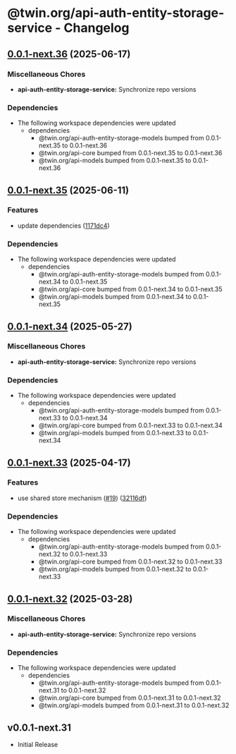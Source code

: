 # @twin.org/api-auth-entity-storage-service - Changelog

## [0.0.1-next.36](https://github.com/twinfoundation/api/compare/api-auth-entity-storage-service-v0.0.1-next.35...api-auth-entity-storage-service-v0.0.1-next.36) (2025-06-17)


### Miscellaneous Chores

* **api-auth-entity-storage-service:** Synchronize repo versions


### Dependencies

* The following workspace dependencies were updated
  * dependencies
    * @twin.org/api-auth-entity-storage-models bumped from 0.0.1-next.35 to 0.0.1-next.36
    * @twin.org/api-core bumped from 0.0.1-next.35 to 0.0.1-next.36
    * @twin.org/api-models bumped from 0.0.1-next.35 to 0.0.1-next.36

## [0.0.1-next.35](https://github.com/twinfoundation/api/compare/api-auth-entity-storage-service-v0.0.1-next.34...api-auth-entity-storage-service-v0.0.1-next.35) (2025-06-11)


### Features

* update dependencies ([1171dc4](https://github.com/twinfoundation/api/commit/1171dc416a9481737f6a640e3cf30145768f37e9))


### Dependencies

* The following workspace dependencies were updated
  * dependencies
    * @twin.org/api-auth-entity-storage-models bumped from 0.0.1-next.34 to 0.0.1-next.35
    * @twin.org/api-core bumped from 0.0.1-next.34 to 0.0.1-next.35
    * @twin.org/api-models bumped from 0.0.1-next.34 to 0.0.1-next.35

## [0.0.1-next.34](https://github.com/twinfoundation/api/compare/api-auth-entity-storage-service-v0.0.1-next.33...api-auth-entity-storage-service-v0.0.1-next.34) (2025-05-27)


### Miscellaneous Chores

* **api-auth-entity-storage-service:** Synchronize repo versions


### Dependencies

* The following workspace dependencies were updated
  * dependencies
    * @twin.org/api-auth-entity-storage-models bumped from 0.0.1-next.33 to 0.0.1-next.34
    * @twin.org/api-core bumped from 0.0.1-next.33 to 0.0.1-next.34
    * @twin.org/api-models bumped from 0.0.1-next.33 to 0.0.1-next.34

## [0.0.1-next.33](https://github.com/twinfoundation/api/compare/api-auth-entity-storage-service-v0.0.1-next.32...api-auth-entity-storage-service-v0.0.1-next.33) (2025-04-17)


### Features

* use shared store mechanism ([#19](https://github.com/twinfoundation/api/issues/19)) ([32116df](https://github.com/twinfoundation/api/commit/32116df3b4380a30137f5056f242a5c99afa2df9))


### Dependencies

* The following workspace dependencies were updated
  * dependencies
    * @twin.org/api-auth-entity-storage-models bumped from 0.0.1-next.32 to 0.0.1-next.33
    * @twin.org/api-core bumped from 0.0.1-next.32 to 0.0.1-next.33
    * @twin.org/api-models bumped from 0.0.1-next.32 to 0.0.1-next.33

## [0.0.1-next.32](https://github.com/twinfoundation/api/compare/api-auth-entity-storage-service-v0.0.1-next.31...api-auth-entity-storage-service-v0.0.1-next.32) (2025-03-28)


### Miscellaneous Chores

* **api-auth-entity-storage-service:** Synchronize repo versions


### Dependencies

* The following workspace dependencies were updated
  * dependencies
    * @twin.org/api-auth-entity-storage-models bumped from 0.0.1-next.31 to 0.0.1-next.32
    * @twin.org/api-core bumped from 0.0.1-next.31 to 0.0.1-next.32
    * @twin.org/api-models bumped from 0.0.1-next.31 to 0.0.1-next.32

## v0.0.1-next.31

- Initial Release
